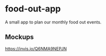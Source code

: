 # food-out-app
A small app to plan our monthly food out events.

## Mockups
https://invis.io/Q6NMA9NEPJN
